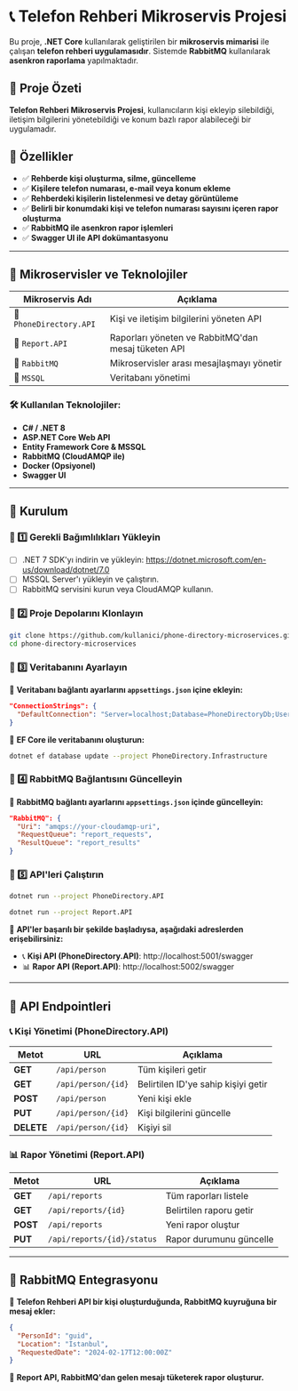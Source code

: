 # 📞 Telefon Rehberi Mikroservis Projesi

Bu proje, **.NET Core** kullanılarak geliştirilen bir **mikroservis mimarisi** ile çalışan **telefon rehberi uygulamasıdır**. Sistemde **RabbitMQ** kullanılarak **asenkron raporlama** yapılmaktadır.

## 📌 **Proje Özeti**
**Telefon Rehberi Mikroservis Projesi**, kullanıcıların kişi ekleyip silebildiği, iletişim bilgilerini yönetebildiği ve konum bazlı rapor alabileceği bir uygulamadır.

## 🎯 **Özellikler**
- ✅ **Rehberde kişi oluşturma, silme, güncelleme**
- ✅ **Kişilere telefon numarası, e-mail veya konum ekleme**
- ✅ **Rehberdeki kişilerin listelenmesi ve detay görüntüleme**
- ✅ **Belirli bir konumdaki kişi ve telefon numarası sayısını içeren rapor oluşturma**
- ✅ **RabbitMQ ile asenkron rapor işlemleri**
- ✅ **Swagger UI ile API dokümantasyonu**

---

## 📂 **Mikroservisler ve Teknolojiler**

| Mikroservis Adı     | Açıklama |
|---------------------|----------|
| 📌 `PhoneDirectory.API` | Kişi ve iletişim bilgilerini yöneten API |
| 📌 `Report.API` | Raporları yöneten ve RabbitMQ'dan mesaj tüketen API |
| 📌 `RabbitMQ` | Mikroservisler arası mesajlaşmayı yönetir |
| 📌 `MSSQL` | Veritabanı yönetimi |

### **🛠 Kullanılan Teknolojiler:**
- **C# / .NET 8**
- **ASP.NET Core Web API**
- **Entity Framework Core & MSSQL**
- **RabbitMQ (CloudAMQP ile)**
- **Docker (Opsiyonel)**
- **Swagger UI**

---

## 🚀 **Kurulum**

### **📌 1️⃣ Gerekli Bağımlılıkları Yükleyin**
- [ ] .NET 7 SDK'yı indirin ve yükleyin: https://dotnet.microsoft.com/en-us/download/dotnet/7.0
- [ ] MSSQL Server'ı yükleyin ve çalıştırın.
- [ ] RabbitMQ servisini kurun veya CloudAMQP kullanın.

### **📌 2️⃣ Proje Depolarını Klonlayın**
```bash
git clone https://github.com/kullanici/phone-directory-microservices.git
cd phone-directory-microservices
```

### **📌 3️⃣ Veritabanını Ayarlayın**
📌 **Veritabanı bağlantı ayarlarını `appsettings.json` içine ekleyin:**
```json
"ConnectionStrings": {
  "DefaultConnection": "Server=localhost;Database=PhoneDirectoryDb;User Id=sa;Password=YourPassword;TrustServerCertificate=True"
}
```
📌 **EF Core ile veritabanını oluşturun:**
```bash
dotnet ef database update --project PhoneDirectory.Infrastructure
```

### **📌 4️⃣ RabbitMQ Bağlantısını Güncelleyin**
📌 **RabbitMQ bağlantı ayarlarını `appsettings.json` içinde güncelleyin:**
```json
"RabbitMQ": {
  "Uri": "amqps://your-cloudamqp-uri",
  "RequestQueue": "report_requests",
  "ResultQueue": "report_results"
}
```

### **📌 5️⃣ API'leri Çalıştırın**
```bash
dotnet run --project PhoneDirectory.API
```
```bash
dotnet run --project Report.API
```
📌 **API'ler başarılı bir şekilde başladıysa, aşağıdaki adreslerden erişebilirsiniz:**
- 📞 **Kişi API (PhoneDirectory.API)**: http://localhost:5001/swagger
- 📊 **Rapor API (Report.API)**: http://localhost:5002/swagger

---

## 📌 **API Endpointleri**
### 📞 **Kişi Yönetimi (PhoneDirectory.API)**
| Metot | URL | Açıklama |
|-------|-----|----------|
| **GET** | `/api/person` | Tüm kişileri getir |
| **GET** | `/api/person/{id}` | Belirtilen ID'ye sahip kişiyi getir |
| **POST** | `/api/person` | Yeni kişi ekle |
| **PUT** | `/api/person/{id}` | Kişi bilgilerini güncelle |
| **DELETE** | `/api/person/{id}` | Kişiyi sil |

### 📊 **Rapor Yönetimi (Report.API)**
| Metot | URL | Açıklama |
|-------|-----|----------|
| **GET** | `/api/reports` | Tüm raporları listele |
| **GET** | `/api/reports/{id}` | Belirtilen raporu getir |
| **POST** | `/api/reports` | Yeni rapor oluştur |
| **PUT** | `/api/reports/{id}/status` | Rapor durumunu güncelle |

---

## 📌 **RabbitMQ Entegrasyonu**
📌 **Telefon Rehberi API bir kişi oluşturduğunda, RabbitMQ kuyruğuna bir mesaj ekler:**
```json
{
  "PersonId": "guid",
  "Location": "Istanbul",
  "RequestedDate": "2024-02-17T12:00:00Z"
}
```
📌 **Report API, RabbitMQ'dan gelen mesajı tüketerek rapor oluşturur.**










